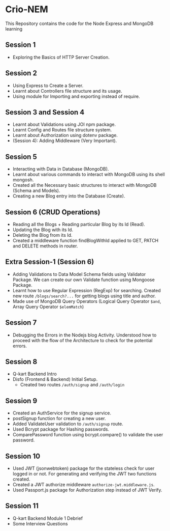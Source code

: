# Crio-NEM
This Repository contains the code for the Node Express and MongoDB learning

## Session 1
- Exploring the Basics of HTTP Server Creation. 

## Session 2
- Using Express to Create a Server.
- Learnt about Controllers file structure and its usage.
- Using module for Importing and exporting instead of require.

## Session 3 and Session 4
- Learnt about Validations using JOI npm package.
- Learnt Config and Routes file structure system.
- Learnt about Authorization using dotenv package.
- (Session 4): Adding Middleware (Very Important).

## Session 5
- Interacting with Data in Database (MongoDB).
- Learnt about various commands to interact with MongoDB using its shell mongosh.
- Created all the Necessary basic structures to interact with MongoDB (Schema and Models).
- Creating a new Blog entry into the Database (Create).

## Session 6 (CRUD Operations)
- Reading all the Blogs + Reading particular Blog by its Id (Read).
- Updating the Blog with its Id.
- Deleting the Blog from its Id.
- Created a middleware function findBlogWithId applied to GET, PATCH and DELETE methods in router.

## Extra Session-1 (Session 6)
- Adding Validations to Data Model Schema fields using Validator Package. We can create our own Validate function using Mongoose Package.
- Learnt how to use Regular Expression (RegExp) for searching. Created new route `/blogs/search?...` for getting blogs using title and author.
- Made use of MongoDB Query Operators (Logical Query Operator `$and`, Array Query Operator `$elemMatch`)

## Session 7 
- Debugging the Errors in the Nodejs blog Activity. Understood how to proceed with the flow of the Architecture to check for the potential errors.

## Session 8
- Q-kart Backend Intro
- Disfo (Frontend & Backend) Initial Setup.
  - Created two routes `/auth/signup` and `/auth/login`

## Session 9
- Created an AuthService for the signup service.
- postSignup function for creating a new user.
- Added ValidateUser validation to `/auth/signup` route.
- Used Bcrypt package for Hashing passwords.
- ComparePassword function using bcrypt.compare() to validate the user password.

## Session 10
- Used JWT (jsonwebtoken) package for the stateless check for user logged in or not. For generating and verifying the JWT two functions created.
- Created a JWT authorize middleware `authorize-jwt.middleware.js`.
- Used Passport.js package for Authorization step instead of JWT Verify.

## Session 11
- Q-kart Backend Module 1 Debrief
- Some Interview Questions
